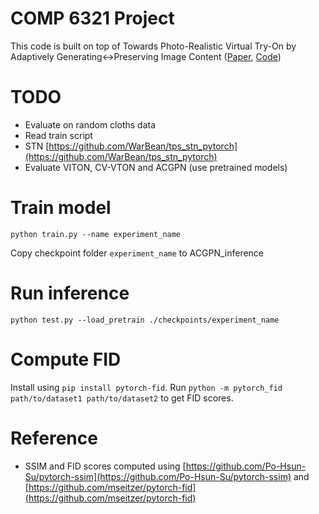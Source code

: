 # COMP 6321 Project

This code is built on top of Towards Photo-Realistic Virtual Try-On by Adaptively
Generating↔Preserving Image Content ([Paper](https://arxiv.org/pdf/2003.05863.pdf), [Code](https://github.com/switchablenorms/DeepFashion_Try_On))

# TODO
* Evaluate on random cloths data
* Read train script
* STN [https://github.com/WarBean/tps_stn_pytorch](https://github.com/WarBean/tps_stn_pytorch)
* Evaluate VITON, CV-VTON and ACGPN (use pretrained models)

# Train model
`python train.py --name experiment_name`

Copy checkpoint folder `experiment_name` to ACGPN_inference

# Run inference
`python test.py --load_pretrain ./checkpoints/experiment_name`

# Compute FID
Install using `pip install pytorch-fid`.
Run `python -m pytorch_fid path/to/dataset1 path/to/dataset2` to get FID scores.

# Reference
* SSIM and FID scores computed using [https://github.com/Po-Hsun-Su/pytorch-ssim](https://github.com/Po-Hsun-Su/pytorch-ssim) and [https://github.com/mseitzer/pytorch-fid](https://github.com/mseitzer/pytorch-fid)
